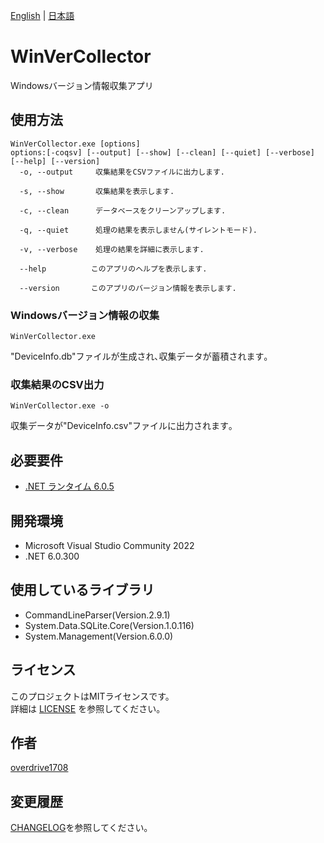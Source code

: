 [English](README.md) | [日本語](README.ja.md)

# WinVerCollector

Windowsバージョン情報収集アプリ

## 使用方法
```
WinVerCollector.exe [options]
options:[-coqsv] [--output] [--show] [--clean] [--quiet] [--verbose] [--help] [--version]
  -o, --output     収集結果をCSVファイルに出力します.

  -s, --show       収集結果を表示します.

  -c, --clean      データベースをクリーンアップします.

  -q, --quiet      処理の結果を表示しません(サイレントモード).

  -v, --verbose    処理の結果を詳細に表示します.

  --help          このアプリのヘルプを表示します.

  --version       このアプリのバージョン情報を表示します.
```
### Windowsバージョン情報の収集
```
WinVerCollector.exe
```
"DeviceInfo.db"ファイルが生成され､収集データが蓄積されます｡

### 収集結果のCSV出力
```
WinVerCollector.exe -o
```
収集データが"DeviceInfo.csv"ファイルに出力されます｡

## 必要要件
- [.NET ランタイム 6.0.5](https://dotnet.microsoft.com/en-us/download/dotnet/6.0)

## 開発環境
- Microsoft Visual Studio Community 2022
- .NET 6.0.300

## 使用しているライブラリ
- CommandLineParser(Version.2.9.1)
- System.Data.SQLite.Core(Version.1.0.116)
- System.Management(Version.6.0.0)

## ライセンス
このプロジェクトはMITライセンスです。  
詳細は [LICENSE](LICENSE) を参照してください。

## 作者
[overdrive1708](https://github.com/overdrive1708)

## 変更履歴
[CHANGELOG](CHANGELOG.md)を参照してください｡

